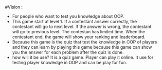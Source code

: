 #Vision :
- For people who want to test you knowledge about OOP.
- This game start at level 1. If a contestant answer correctly, the contestant will go to next level. If the answer is wrong, the contestant will go to previous level. The contestan has limited time. When the contestant end, the game will show your ranking and leaderboard.
- Because this game is the quiz that test the knowledge in OOP of players and they can learn by playing this game because this game can show you the answer for each problem after the quiz is done.
- how will it be use? It is a quiz game. Player can play it online. It use for testing player knowledge in OOP and can be play for fun.
